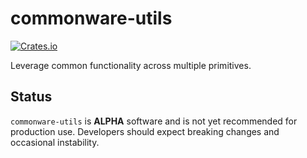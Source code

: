 # commonware-utils

[![Crates.io](https://img.shields.io/crates/v/commonware-utils.svg)](https://crates.io/crates/commonware-utils)

Leverage common functionality across multiple primitives.

## Status 

`commonware-utils` is **ALPHA** software and is not yet recommended for production use. Developers should expect breaking changes and occasional instability.